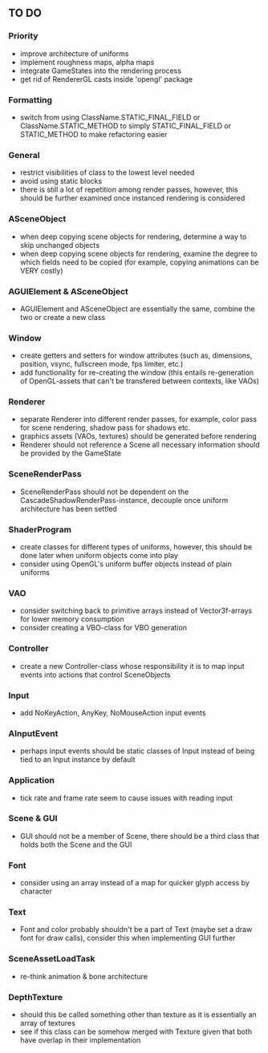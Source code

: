 ## TO DO

### Priority
- improve architecture of uniforms
- implement roughness maps, alpha maps
- integrate GameStates into the rendering process
- get rid of RendererGL casts inside 'opengl' package

### Formatting
- switch from using ClassName.STATIC_FINAL_FIELD or ClassName.STATIC_METHOD to simply STATIC_FINAL_FIELD or STATIC_METHOD to make refactoring easier

### General
- restrict visibilities of class to the lowest level needed
- avoid using static blocks
- there is still a lot of repetition among render passes, however, this should be further examined once instanced rendering is considered

### ASceneObject
- when deep copying scene objects for rendering, determine a way to skip unchanged objects
- when deep copying scene objects for rendering, examine the degree to which fields need to be copied (for example, copying animations can be VERY costly)

### AGUIElement & ASceneObject
- AGUIElement and ASceneObject are essentially the same, combine the two or create a new class

### Window
- create getters and setters for window attributes (such as, dimensions, position, vsync, fullscreen mode, fps limiter, etc.)
- add functionality for re-creating the window (this entails re-generation of OpenGL-assets that can't be transfered between contexts, like VAOs)

### Renderer
- separate Renderer into different render passes, for example, color pass for scene rendering, shadow pass for shadows etc.
- graphics assets (VAOs, textures) should be generated before rendering
- Renderer should not reference a Scene all necessary information should be provided by the GameState

### SceneRenderPass
- SceneRenderPass should not be dependent on the CascadeShadowRenderPass-instance, decouple once uniform architecture has been settled

### ShaderProgram
- create classes for different types of uniforms, however, this should be done later when uniform objects come into play
- consider using OpenGL's uniform buffer objects instead of plain uniforms

### VAO
- consider switching back to primitive arrays instead of Vector3f-arrays for lower memory consumption
- consider creating a VBO-class for VBO generation

### Controller
- create a new Controller-class whose responsibility it is to map input events into actions that control SceneObjects

### Input
- add NoKeyAction, AnyKey, NoMouseAction input events

### AInputEvent
- perhaps input events should be static classes of Input instead of being tied to an Input instance by default

### Application
- tick rate and frame rate seem to cause issues with reading input

### Scene & GUI
- GUI should not be a member of Scene, there should be a third class that holds both the Scene and the GUI

### Font
- consider using an array instead of a map for quicker glyph access by character

### Text
- Font and color probably shouldn't be a part of Text (maybe set a draw font for draw calls), consider this when implementing GUI further

### SceneAssetLoadTask
- re-think animation & bone architecture

### DepthTexture
- should this be called something other than texture as it is essentially an array of textures
- see if this class can be somehow merged with Texture given that both have overlap in their implementation
